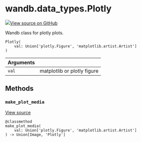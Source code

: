 # wandb.data\_types.Plotly

[![](https://www.tensorflow.org/images/GitHub-Mark-32px.png)View source on GitHub](https://www.github.com/wandb/client/tree/v0.10.31.dev1/wandb/sdk/data_types.py#L2000-L2049)

Wandb class for plotly plots.

```text
Plotly(
    val: Union['plotly.Figure', 'matplotlib.artist.Artist']
)
```

| Arguments |  |
| :--- | :--- |
|  `val` |  matplotlib or plotly figure |

## Methods

### `make_plot_media` <a id="make_plot_media"></a>

[View source](https://www.github.com/wandb/client/tree/v0.10.31.dev1/wandb/sdk/data_types.py#L2010-L2018)

```text
@classmethod
make_plot_media(
    val: Union['plotly.Figure', 'matplotlib.artist.Artist']
) -> Union[Image, 'Plotly']
```

